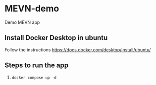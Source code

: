 # MEVN-demo
Demo MEVN app 

## Install Docker Desktop in ubuntu
Follow the instructions 
https://docs.docker.com/desktop/install/ubuntu/

## Steps to run the app
1. ```docker compose up -d```
